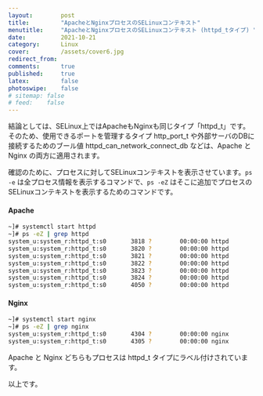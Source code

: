 ```yaml
---
layout:        post
title:         "ApacheとNginxプロセスのSELinuxコンテキスト"
menutitle:     "ApacheとNginxプロセスのSELinuxコンテキスト (httpd_tタイプ) "
date:          2021-10-21
category:      Linux
cover:         /assets/cover6.jpg
redirect_from:
comments:      true
published:     true
latex:         false
photoswipe:    false
# sitemap: false
# feed:    false
---
```


結論としては、SELinux上ではApacheもNginxも同じタイプ「httpd_t」です。
そのため、使用できるポートを管理するタイプ http_port_t や外部サーバのDBに接続するためのブール値 httpd_can_network_connect_db などは、Apache と Nginx の両方に適用されます。

確認のために、プロセスに対してSELinuxコンテキストを表示させています。`ps -e` は全プロセス情報を表示するコマンドで、`ps -eZ` はそこに追加でプロセスのSELinuxコンテキストを表示するためのコマンドです。

#### Apache
```bash
~]# systemctl start httpd
~]# ps -eZ | grep httpd
system_u:system_r:httpd_t:s0       3818 ?        00:00:00 httpd
system_u:system_r:httpd_t:s0       3820 ?        00:00:00 httpd
system_u:system_r:httpd_t:s0       3821 ?        00:00:00 httpd
system_u:system_r:httpd_t:s0       3822 ?        00:00:00 httpd
system_u:system_r:httpd_t:s0       3823 ?        00:00:00 httpd
system_u:system_r:httpd_t:s0       3824 ?        00:00:00 httpd
system_u:system_r:httpd_t:s0       4050 ?        00:00:00 httpd
```

#### Nginx
```bash
~]# systemctl start nginx
~]# ps -eZ | grep nginx
system_u:system_r:httpd_t:s0       4304 ?        00:00:00 nginx
system_u:system_r:httpd_t:s0       4305 ?        00:00:00 nginx
```

Apache と Nginx どちらもプロセスは httpd_t タイプにラベル付けされています。

以上です。
